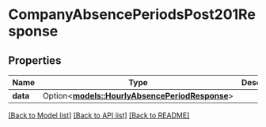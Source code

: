 # CompanyAbsencePeriodsPost201Response

## Properties

Name | Type | Description | Notes
------------ | ------------- | ------------- | -------------
**data** | Option<[**models::HourlyAbsencePeriodResponse**](HourlyAbsencePeriodResponse.md)> |  | [optional]

[[Back to Model list]](../README.md#documentation-for-models) [[Back to API list]](../README.md#documentation-for-api-endpoints) [[Back to README]](../README.md)


